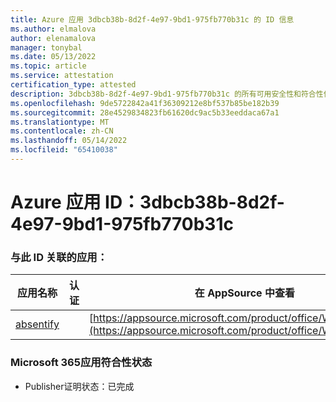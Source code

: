 ```yaml
---
title: Azure 应用 3dbcb38b-8d2f-4e97-9bd1-975fb770b31c 的 ID 信息
ms.author: elmalova
author: elenamalova
manager: tonybal
ms.date: 05/13/2022
ms.topic: article
ms.service: attestation
certification_type: attested
description: 3dbcb38b-8d2f-4e97-9bd1-975fb770b31c 的所有可用安全性和符合性信息。
ms.openlocfilehash: 9de5722842a41f36309212e8bf537b85be182b39
ms.sourcegitcommit: 28e4529834823fb61620dc9ac5b33eeddaca67a1
ms.translationtype: MT
ms.contentlocale: zh-CN
ms.lasthandoff: 05/14/2022
ms.locfileid: "65410038"
---
```

# <a name="azure-app-id-3dbcb38b-8d2f-4e97-9bd1-975fb770b31c"></a>Azure 应用 ID：3dbcb38b-8d2f-4e97-9bd1-975fb770b31c


### <a name="apps-associated-with-this-id"></a>与此 ID 关联的应用：
| **应用名称** | **认证** | **在 AppSource 中查看** |
|--------------|---------------|-----------------------|
| [absentify](../forward/WA200003833.md) |  | [https://appsource.microsoft.com/product/office/WA200003833](https://appsource.microsoft.com/product/office/WA200003833) |

### <a name="microsoft-365-app-compliance-status"></a>Microsoft 365应用符合性状态
- Publisher证明状态：已完成
